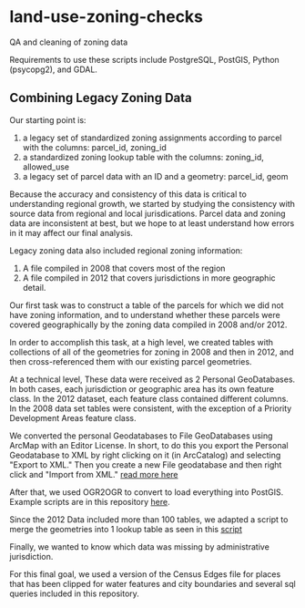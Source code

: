 # land-use-zoning-checks
QA and cleaning of zoning data

Requirements to use these scripts include PostgreSQL, PostGIS, Python (psycopg2), and GDAL. 

## Combining Legacy Zoning Data

Our starting point is:

1. a legacy set of standardized zoning assignments according to parcel with the columns: parcel_id, zoning_id
2. a standardized zoning lookup table with the columns: zoning_id, allowed_use
3. a legacy set of parcel data with an ID and a geometry: parcel_id, geom

Because the accuracy and consistency of this data is critical to understanding regional growth, we started by studying the consistency with source data from regional and local jurisdications. Parcel data and zoning data are inconsistent at best, but we hope to at least understand how errors in it may affect our final analysis. 

Legacy zoning data also included regional zoning information:

1. A file compiled in 2008 that covers most of the region
2. A file compiled in 2012 that covers jurisdictions in more geographic detail.



Our first task was to construct a table of the parcels for which we did not have zoning information, and to understand whether these parcels were covered geographically by the zoning data compiled in 2008 and/or 2012. 

In order to accomplish this task, at a high level, we created tables with collections of all of the geometries for zoning in 2008 and then in 2012, and then cross-referenced them with our existing parcel geometries. 

At a technical level, 
These data were received as 2 Personal GeoDatabases. In both cases, each jurisdiction or geographic area has its own feature class. In the 2012 dataset, each feature class contained different columns. In the 2008 data set tables were consistent, with the exception of a Priority Development Areas feature class. 

We converted the personal Geodatabases to File GeoDatabases using ArcMap with an Editor License. In short, to do this you export the Personal Geodatabase to XML by right clicking on it (in ArcCatalog) and selecting "Export to XML." Then you create a new File geodatabase and then right click and "Import from XML." [read more here](http://help.arcgis.com/en/arcgisdesktop/10.0/help/index.html#//003n00000032000000)

After that, we used OGR2OGR to convert to load everything into PostGIS. Example scripts are in this repository [here](https://github.com/MetropolitanTransportationCommission/land-use-zoning-checks/blob/master/copy_legacy_zoning_geodatabase_to_postgis). 

Since the 2012 Data included more than 100 tables, we adapted a script to merge the geometries into 1 lookup table as seen in this [script](https://github.com/MetropolitanTransportationCommission/land-use-zoning-checks/blob/master/merge_tables_for_lookup_plpgsql.sql)

Finally, we wanted to know which data was missing by administrative jurisdiction. 

For this final goal, we used a version of the Census Edges file for places that has been clipped for water features and city boundaries and several sql queries included in this repository. 


